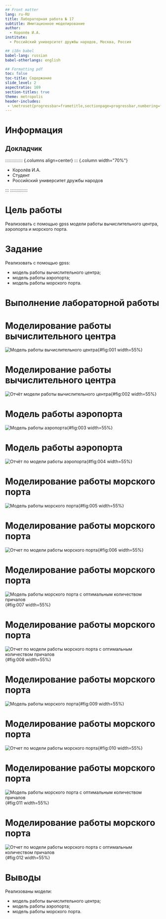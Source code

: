 ```yaml
---
## Front matter
lang: ru-RU
title: Лабораторная работа № 17
subtitle: Имитационное моделирование
author:
  - Королёв И.А.
institute:
  - Российский университет дружбы народов, Москва, Россия

## i18n babel
babel-lang: russian
babel-otherlangs: english

## Formatting pdf
toc: false
toc-title: Содержание
slide_level: 2
aspectratio: 169
section-titles: true
theme: metropolis
header-includes:
 - \metroset{progressbar=frametitle,sectionpage=progressbar,numbering=fraction}
---
```


# Информация

## Докладчик

:::::::::::::: {.columns align=center}
::: {.column width="70%"}

  * Королёв И.А.
  * Студент
  * Российский университет дружбы народов

:::
::::::::::::::

# Цель работы

Реализовать с помощью gpss модели работы вычислительного центра, аэропорта и морского порта.

# Задание

Реализовать с помощью gpss:

- модель работы вычислительного центра;
- модель работы аэропорта;
- модель работы морского порта.


# Выполнение лабораторной работы

# Моделирование работы вычислительного центра

![Модель работы вычислительного центра](image/4.png){#fig:001 width=55%}

# Моделирование работы вычислительного центра

![Отчёт модели работы вычислительного центра](image/1.png){#fig:002 width=55%}

# Модель работы аэропорта

![Модель работы аэропорта](image/3.png){#fig:003 width=55%}

# Модель работы аэропорта

![Отчёт по модели работы аэропорта](image/2.png){#fig:004 width=55%}

# Моделирование работы морского порта

![Модель работы морского порта](image/6.png){#fig:005 width=55%}

# Моделирование работы морского порта

![Отчет по модели работы морского порта](image/5.png){#fig:006 width=55%}

# Моделирование работы морского порта

![Модель работы морского порта с оптимальным количеством причалов](image/8.png){#fig:007 width=55%}

# Моделирование работы морского порта

![Отчет по модели работы морского порта с оптимальным количеством причалов](image/7.png){#fig:008 width=55%}

# Моделирование работы морского порта

![Модель работы морского порта](image/10.png){#fig:009 width=55%}

# Моделирование работы морского порта

![Отчет по модели работы морского порта](image/9.png){#fig:010 width=55%}

# Моделирование работы морского порта

![Модель работы морского порта с оптимальным количеством причалов](image/12.png){#fig:011 width=55%}

# Моделирование работы морского порта

![Отчет по модели работы морского порта с оптимальным количеством причалов](image/11.png){#fig:012 width=55%}

# Выводы

Реализованы модели: 

- модель работы вычислительного центра;
- модель работы аэропорта;
- модель работы морского порта.
